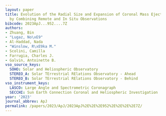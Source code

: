 ```yaml
---
layout: paper
title: Evolution of the Radial Size and Expansion of Coronal Mass Ejections Investigated
  by Combining Remote and In Situ Observations
bibcode: 2023ApJ...952....7Z
authors:
- Zhuang, Bin
- "Lugaz, No\xE9"
- Al-Haddad, Nada
- "Winslow, R\xE9ka M."
- Scolini, Camilla
- Farrugia, Charles J.
- Galvin, Antoinette B.
vso_source_keys:
  SOHO: Solar and Heliospheric Observatory
  STEREO_A: Solar TErrestrial RElations Observatory - Ahead
  STEREO_B: Solar TErrestrial RElations Observatory - Behind
vso_instrument_keys:
  LASCO: Large Angle and Spectrometric Coronagraph
  SECCHI: Sun Earth Connection Coronal and Heliospheric Investigation
year: '2023'
journal_abbrev: ApJ
permalink: /papers/2023/ApJ/2023ApJ%2E%2E%2E952%2E%2E%2E%2E7Z/
---
```

